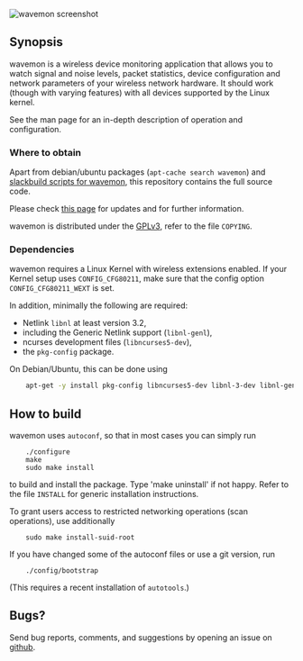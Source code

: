 ![wavemon screenshot](https://cloud.githubusercontent.com/assets/5132989/8640926/1f8436a0-28c6-11e5-9336-a79fd002c324.png)

## Synopsis

wavemon is a wireless device monitoring application that allows you to watch
signal and noise levels, packet statistics, device configuration and network
parameters of your wireless network hardware. It should work (though with
varying features) with all devices supported by the Linux kernel.

See the man page for an in-depth description of operation and configuration.


### Where to obtain

Apart from debian/ubuntu packages (`apt-cache search wavemon`) and [slackbuild  scripts for wavemon](https://slackbuilds.org/result/?search=wavemon&sv=), this repository contains the full source code.

Please check [this page](#) for updates and for further information.

wavemon is distributed under the [GPLv3](http://www.gnu.org/licenses/gpl-3.0.en.html), refer to the file `COPYING`.

### Dependencies

wavemon requires a Linux Kernel with wireless extensions enabled. If your Kernel setup uses `CONFIG_CFG80211`, make sure that the config option `CONFIG_CFG80211_WEXT` is set.

In addition, minimally the following are required:
* Netlink `libnl` at least version 3.2,
* including the Generic Netlink support (`libnl-genl`),
* ncurses development files (`libncurses5-dev`),
* the `pkg-config` package.

On Debian/Ubuntu, this can be done using
```bash
	apt-get -y install pkg-config libncurses5-dev libnl-3-dev libnl-genl-3-dev
```

## How to build

wavemon uses `autoconf`, so that in most cases you can simply run
```
	./configure
	make
	sudo make install
```
to build and install the package. Type 'make uninstall' if not happy.
Refer to the file `INSTALL` for generic installation instructions.

To grant users access to restricted networking operations (scan operations), use additionally
```
	sudo make install-suid-root
```
If you have changed some of the autoconf files or use a git version, run
```
	./config/bootstrap
```
(This requires a recent installation of `autotools`.)

## Bugs?

Send bug reports, comments, and suggestions by opening an issue on [github](https://github.com/uoaerg/wavemon/issues).
